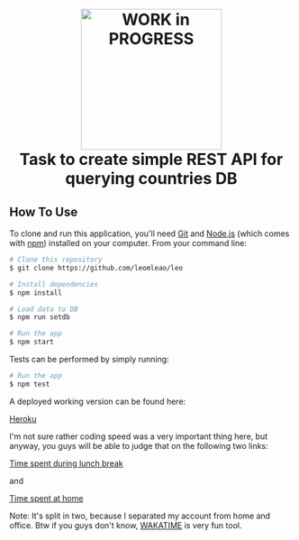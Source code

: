 <h1 align="center">
  <br>
  <a href="http://leoleao.ml"><img src="https://1.bp.blogspot.com/-CH8TRL_RVUM/VscQfCRByTI/AAAAAAAAJW0/RLeLd2w1LbU/s1600/Work_In_Progress.png" alt="WORK in PROGRESS" width="250"></a>
  <br>
      Task to create simple REST API for querying countries DB
  <br>
</h1>

## How To Use

To clone and run this application, you'll need [Git](https://git-scm.com) and [Node.js](https://nodejs.org/en/download/) (which comes with [npm](http://npmjs.com)) installed on your computer. From your command line:

```bash
# Clone this repository
$ git clone https://github.com/leomleao/leo

# Install dependencies
$ npm install

# Load data to DB
$ npm run setdb

# Run the app
$ npm start
```

Tests can be performed by simply running:

```bash
# Run the app
$ npm test
```

A deployed working version can be found here:

[Heroku](https://ancient-brook-19580.herokuapp.com/api/countries)


I'm not sure rather coding speed was a very important thing here, but anyway, you guys will be able to judge that on the following two links:

[Time spent during lunch break](https://wakatime.com/@270fe5d3-5146-4d64-9dbc-6dc4087404c7/projects/mdsitejnjb?start=2018-05-25&end=2018-06-07)

and 

[Time spent at home](https://wakatime.com/@954e10d9-c542-49bd-ba01-6b92a65eef5d/projects/zbzcsuexgk?start=2018-05-25&end=2018-06-07)

Note: It's split in two, because I separated my account from home and office. Btw if you guys don't know, [WAKATIME](https://wakatime.com) is very fun tool. 